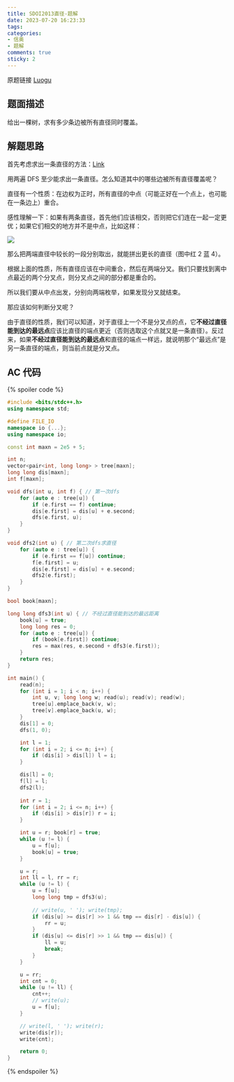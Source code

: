 ```yaml
---
title: SDOI2013直径-题解
date: 2023-07-20 16:23:33
tags:
categories:
- 信奥
- 题解
comments: true
sticky: 2
---
```


原题链接 [Luogu](https://www.luogu.com.cn/problem/P3304)

## 题面描述

给出一棵树，求有多少条边被所有直径同时覆盖。

<!--more-->

## 解题思路

首先考虑求出一条直径的方法：[Link](https://oi-wiki.org/graph/tree-diameter/)

用两遍 DFS 至少能求出一条直径。怎么知道其中的哪些边被所有直径覆盖呢？

直径有一个性质：在边权为正时，所有直径的中点（可能正好在一个点上，也可能在一条边上）重合。

感性理解一下：如果有两条直径，首先他们应该相交，否则把它们连在一起一定更优；如果它们相交的地方并不是中点，比如这样：

![](https://images.shwst.one/直径相交.png)

那么把两端直径中较长的一段分别取出，就能拼出更长的直径（图中红 2 蓝 4）。

根据上面的性质，所有直径应该在中间重合，然后在两端分叉。我们只要找到离中点最近的两个分叉点，则分叉点之间的部分都是重合的。

所以我们要从中点出发，分别向两端枚举，如果发现分叉就结束。

那应该如何判断分叉呢？

由于直径的性质，我们可以知道，对于直径上一个不是分叉点的点，它**不经过直径能到达的最远点**应该比直径的端点更近（否则选取这个点就又是一条直径）。反过来，如果**不经过直径能到达的最远点**和直径的端点一样远，就说明那个“最远点”是另一条直径的端点，则当前点就是分叉点。

## AC 代码

{% spoiler code %}

```cpp
#include <bits/stdc++.h>
using namespace std;

#define FILE_IO
namespace io {...};
using namespace io;

const int maxn = 2e5 + 5;

int n;
vector<pair<int, long long> > tree[maxn];
long long dis[maxn];
int f[maxn];

void dfs(int u, int f) { // 第一次dfs
    for (auto e : tree[u]) {
        if (e.first == f) continue;
        dis[e.first] = dis[u] + e.second;
        dfs(e.first, u);
    }
}

void dfs2(int u) { // 第二次dfs求直径
    for (auto e : tree[u]) {
        if (e.first == f[u]) continue;
        f[e.first] = u;
        dis[e.first] = dis[u] + e.second;
        dfs2(e.first);
    }
}

bool book[maxn];

long long dfs3(int u) { // 不经过直径能到达的最远距离
    book[u] = true;
    long long res = 0;
    for (auto e : tree[u]) {
        if (book[e.first]) continue;
        res = max(res, e.second + dfs3(e.first));
    }
    return res;
} 

int main() {
    read(n);
    for (int i = 1; i < n; i++) {
        int u, v; long long w; read(u); read(v); read(w);
        tree[u].emplace_back(v, w);
        tree[v].emplace_back(u, w);
    }
    dis[1] = 0;
    dfs(1, 0);

    int l = 1;
    for (int i = 2; i <= n; i++) {
        if (dis[i] > dis[l]) l = i;
    }

    dis[l] = 0;
    f[l] = l;
    dfs2(l);
    
    int r = 1;
    for (int i = 2; i <= n; i++) {
        if (dis[i] > dis[r]) r = i;
    }

    int u = r; book[r] = true;
    while (u != l) {
        u = f[u];
        book[u] = true;
    }

    u = r;
    int ll = l, rr = r;
    while (u != l) {
        u = f[u];
        long long tmp = dfs3(u);
        
        // write(u, ' '); write(tmp);
        if (dis[u] >= dis[r] >> 1 && tmp == dis[r] - dis[u]) {
            rr = u;
        }
        if (dis[u] <= dis[r] >> 1 && tmp == dis[u]) {
            ll = u;
            break;
        }
    }

    u = rr;
    int cnt = 0;
    while (u != ll) {
        cnt++;
        // write(u);
        u = f[u];
    }

    // write(l, ' '); write(r);
    write(dis[r]);
    write(cnt);

    return 0;
}
```

{% endspoiler %}
